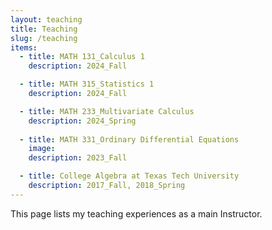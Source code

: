 ```yaml
---
layout: teaching
title: Teaching
slug: /teaching
items:
  - title: MATH 131_Calculus 1
    description: 2024_Fall

  - title: MATH 315_Statistics 1
    description: 2024_Fall

  - title: MATH 233_Multivariate Calculus
    description: 2024_Spring
    
  - title: MATH 331_Ordinary Differential Equations
    image:
    description: 2023_Fall

  - title: College Algebra at Texas Tech University
    description: 2017_Fall, 2018_Spring
---
```


This page lists my teaching experiences as a main Instructor.
<br />
<br />
